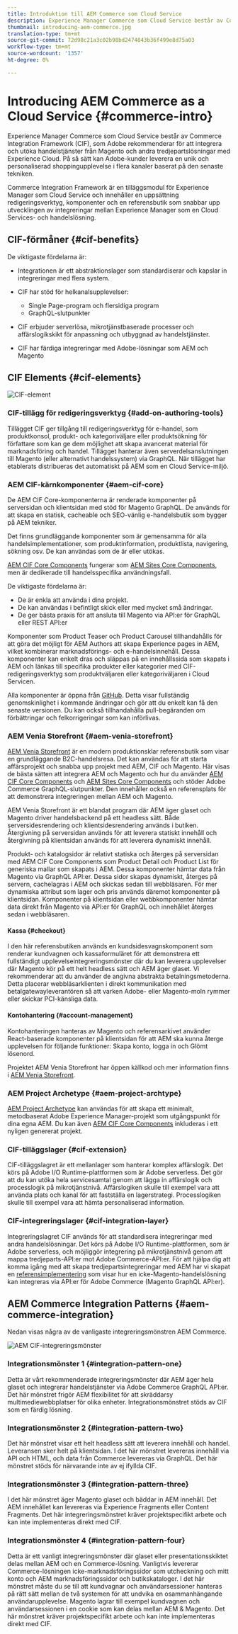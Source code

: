 ```yaml
---
title: Introduktion till AEM Commerce som Cloud Service
description: Experience Manager Commerce som Cloud Service består av Commerce Integration Framework (CIF), som Adobe rekommenderar för att integrera och utöka handelstjänster från Magento och andra tredjepartslösningar med Experience Cloud.
thumbnail: introducing-aem-commerce.jpg
translation-type: tm+mt
source-git-commit: 72d98c21a3c02b98bd2474843b36f499e8d75a03
workflow-type: tm+mt
source-wordcount: '1357'
ht-degree: 0%

---
```



# Introducing AEM Commerce as a Cloud Service {#commerce-intro}

Experience Manager Commerce som Cloud Service består av Commerce Integration Framework (CIF), som Adobe rekommenderar för att integrera och utöka handelstjänster från Magento och andra tredjepartslösningar med Experience Cloud. På så sätt kan Adobe-kunder leverera en unik och personaliserad shoppingupplevelse i flera kanaler baserat på den senaste tekniken.

Commerce Integration Framework är en tilläggsmodul för Experience Manager som Cloud Service och innehåller en uppsättning redigeringsverktyg, komponenter och en referensbutik som snabbar upp utvecklingen av integreringar mellan Experience Manager som en Cloud Services- och handelslösning.

## CIF-förmåner {#cif-benefits}

De viktigaste fördelarna är:

* Integrationen är ett abstraktionslager som standardiserar och kapslar in integreringar med flera system.

* CIF har stöd för helkanalsupplevelser:

   * Single Page-program och flersidiga program
   * GraphQL-slutpunkter

* CIF erbjuder serverlösa, mikrotjänstbaserade processer och affärslogikskikt för anpassning och utbyggnad av handelstjänster.

* CIF har färdiga integreringar med Adobe-lösningar som AEM och Magento

## CIF Elements {#cif-elements}

![CIF-element](/help/commerce-cloud/assets/cif-overview1.jpg)


### CIF-tillägg för redigeringsverktyg {#add-on-authoring-tools}

Tillägget CIF ger tillgång till redigeringsverktyg för e-handel, som produktkonsol, produkt- och kategoriväljare eller produktsökning för författare som kan ge dem möjlighet att skapa avancerat material för marknadsföring och handel. Tillägget hanterar även serverdelsanslutningen till Magento (eller alternativt handelssystem) via GraphQL. När tillägget har etablerats distribueras det automatiskt på AEM som en Cloud Service-miljö.

### AEM CIF-kärnkomponenter {#aem-cif-core}

De AEM CIF Core-komponenterna är renderade komponenter på serversidan och klientsidan med stöd för Magento GraphQL. De används för att skapa en statisk, cacheable och SEO-vänlig e-handelsbutik som bygger på AEM tekniker.

Det finns grundläggande komponenter som är gemensamma för alla handelsimplementationer, som produktinformation, produktlista, navigering, sökning osv. De kan användas som de är eller utökas.

[AEM CIF Core Components](https://github.com/adobe/aem-core-cif-components) fungerar som [AEM Sites Core Components](https://github.com/adobe/aem-core-wcm-components), men är dedikerade till handelsspecifika användningsfall.

De viktigaste fördelarna är:

* De är enkla att använda i dina projekt.
* De kan användas i befintligt skick eller med mycket små ändringar.
* De ger bästa praxis för att ansluta till Magento via API:er för GraphQL eller REST API:er

Komponenter som Product Teaser och Product Carousel tillhandahålls för att göra det möjligt för AEM Authors att skapa Experience pages in AEM, vilket kombinerar marknadsförings- och e-handelsinnehåll. Dessa komponenter kan enkelt dras och släppas på en innehållssida som skapats i AEM och länkas till specifika produkter eller kategorier med CIF-redigeringsverktyg som produktväljaren eller kategoriväljaren i Cloud Servicen.

Alla komponenter är öppna från [GitHub](https://github.com/adobe/aem-core-cif-components). Detta visar fullständig genomskinlighet i kommande ändringar och gör att du enkelt kan få den senaste versionen. Du kan också tillhandahålla pull-begäranden om förbättringar och felkorrigeringar som kan införlivas.

### AEM Venia Storefront {#aem-venia-storefront}

[AEM Venia Storefront](https://github.com/adobe/aem-cif-guides-venia) är en modern produktionsklar referensbutik som visar en grundläggande B2C-handelsresa. Det kan användas för att starta affärsprojekt och snabba upp projekt med AEM, CIF och Magento. Här visas de bästa sätten att integrera AEM och Magento och hur du använder [AEM CIF Core Components](https://github.com/adobe/aem-core-cif-components) och [AEM Sites Core Components](https://github.com/adobe/aem-core-wcm-components) och stöder Adobe Commerce GraphQL-slutpunkter. Den innehåller också en referensplats för att demonstrera integreringen mellan AEM och Magento.

AEM Venia Storefront är ett blandat program där AEM äger glaset och Magento driver handelsbackend på ett headless sätt. Både serversidesrendering och klientsidesrendering används i butiken. Återgivning på serversidan används för att leverera statiskt innehåll och återgivning på klientsidan används för att leverera dynamiskt innehåll.

Produkt- och katalogsidor är relativt statiska och återges på serversidan med AEM CIF Core Components som Product Detail och Product List för generiska mallar som skapats i AEM. Dessa komponenter hämtar data från Magento via GraphQL API:er.
Dessa sidor skapas dynamiskt, återges på servern, cachelagras i AEM och skickas sedan till webbläsaren.
För mer dynamiska attribut som lager och pris används däremot komponenter på klientsidan. Komponenter på klientsidan eller webbkomponenter hämtar data direkt från Magento via API:er för GraphQL och innehållet återges sedan i webbläsaren.

#### Kassa {#checkout}

I den här referensbutiken används en kundsidesvagnskomponent som renderar kundvagnen och kassaformuläret för att demonstrera ett fullständigt upplevelseintegreringsmönster där du kan leverera upplevelser där Magento kör på ett helt headless sätt och AEM äger glaset. Vi rekommenderar att du använder de angivna abstrakta betalningsmetoderna. Detta placerar webbläsarklienten i direkt kommunikation med betalgatewayleverantören så att varken Adobe- eller Magento-moln rymmer eller skickar PCI-känsliga data.

#### Kontohantering {#account-management}

Kontohanteringen hanteras av Magento och referensarkivet använder React-baserade komponenter på klientsidan för att AEM ska kunna återge upplevelsen för följande funktioner: Skapa konto, logga in och Glömt lösenord.

Projektet AEM Venia Storefront har öppen källkod och mer information finns i [AEM Venia Storefront](https://github.com/adobe/aem-cif-guides-venia).

### AEM Project Archetype {#aem-project-archtype}

[AEM Project Archetype](https://docs.adobe.com/content/help/en/experience-manager-core-components/using/developing/archetype/overview.html) kan användas för att skapa ett minimalt, metodbaserat Adobe Experience Manager-projekt som utgångspunkt för dina egna AEM. Du kan även [AEM CIF Core Components](https://github.com/adobe/aem-core-cif-components) inkluderas i ett nyligen genererat projekt.

### CIF-tilläggslager {#cif-extension}

CIF-tilläggslagret är ett mellanlager som hanterar komplex affärslogik. Det körs på Adobe I/O Runtime-plattformen som är Adobe serverless. Det gör att du kan utöka hela servicesamtal genom att lägga in affärslogik och processlogik på mikrotjänstnivå. Affärslogiken skulle till exempel vara att använda plats och kanal för att fastställa en lagerstrategi. Processlogiken skulle till exempel vara att hämta personaliserad information.

### CIF-integreringslager {#cif-integration-layer}

Integreringslagret CIF används för att standardisera integreringar med andra handelslösningar. Det körs på Adobe I/O Runtime-plattformen, som är Adobe serverless, och möjliggör integrering på mikrotjänstnivå genom att mappa tredjeparts-API:er mot Adobe Commerce-API:er. För att hjälpa dig att komma igång med att skapa tredjepartsintegreringar med AEM har vi skapat en [referensimplementering](https://github.com/adobe/commerce-cif-graphql-integration-reference) som visar hur en icke-Magento-handelslösning kan integreras via API:er för Adobe Commerce (Magento GraphQL API:er).

## AEM Commerce Integration Patterns {#aem-commerce-integration}

Nedan visas några av de vanligaste integreringsmönstren AEM Commerce.

![AEM CIF-integreringsmönster](/help/commerce-cloud/assets/aem-cif-integration-patterns-updated.JPG)


### Integrationsmönster 1 {#integration-pattern-one}

Detta är vårt rekommenderade integreringsmönster där AEM äger hela glaset och integrerar handelstjänster via Adobe Commerce GraphQL API:er. Det här mönstret frigör AEM flexibilitet för att skräddarsy multimediewebbplatser för olika enheter. Integrationsmönstret stöds av CIF som en färdig lösning.


### Integrationsmönster 2 {#integration-pattern-two}

Det här mönstret visar ett helt headless sätt att leverera innehåll och handel. Leveransen sker helt på klientsidan. I det här mönstret levereras innehåll via API och HTML, och data från Commerce levereras via GraphQL. Det här mönstret stöds för närvarande inte av ej ifyllda CIF.


### Integrationsmönster 3 {#integration-pattern-three}

I det här mönstret äger Magento glaset och bäddar in AEM innehåll. Det AEM innehållet kan levereras via Experience Fragments eller Content Fragments. Det här integreringsmönstret kräver projektspecifikt arbete och kan inte implementeras direkt med CIF.


### Integrationsmönster 4 {#integration-pattern-four}

Detta är ett vanligt integreringsmönster där glaset eller presentationsskiktet delas mellan AEM och en Commerce-lösning. Vanligtvis levererar Commerce-lösningen icke-marknadsföringssidor som utcheckning och mitt konto och AEM marknadsföringssidor och butikskataloger. I det här mönstret måste du se till att kundvagnar och användarsessioner hanteras på rätt sätt mellan de två systemen för att undvika en osammanhängande användarupplevelse. Magento lagrar till exempel kundvagnen och användarsessionen i en cookie som kan delas mellan AEM &amp; Magento. Det här mönstret kräver projektspecifikt arbete och kan inte implementeras direkt med CIF.
